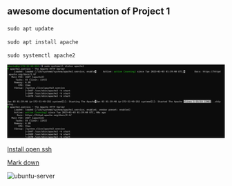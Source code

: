 ## awesome documentation of Project 1

`sudo apt update`

`sudo apt install apache`

`sudo systemctl apache2`

![apache-status](./images/apache-status.jpg)

[Install open ssh](https://learn.microsoft.com/en-us/windows-server/administration/openssh/openssh_install_firstuse?tabs=powershell)

[Mark down](https://www.markdownguide.org/cheat-sheet/)

![ubuntu-server](./images/ubuntu-server.jpg)